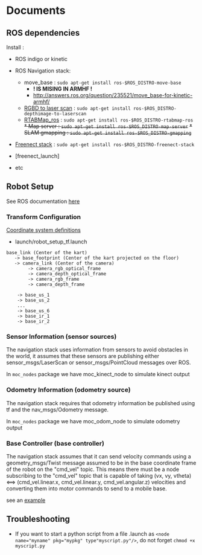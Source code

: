 # Documents 


## ROS dependencies

Install :

- ROS indigo or kinetic

- ROS Navigation stack:
    * move_base : `sudo apt-get install ros-$ROS_DISTRO-move-base`
        - **! IS MISING IN ARMHF !**
        - http://answers.ros.org/question/235521/move_base-for-kinetic-armhf/
    * [RGBD to laser scan](http://wiki.ros.org/depthimage_to_laserscan) : `sudo apt-get install ros-$ROS_DISTRO-depthimage-to-laserscan` 
    * [RTABMap_ros](http://wiki.ros.org/rtabmap_ros/) : `sudo apt-get install ros-$ROS_DISTRO-rtabmap-ros`
    ~~* Map server : `sudo apt-get install ros-$ROS_DISTRO-map-server`~~
    ~~* SLAM gmapping : `sudo apt-get install ros-$ROS_DISTRO-gmapping`~~
- [Freenect stack](http://wiki.ros.org/freenect_stack) : `sudo apt-get install ros-$ROS_DISTRO-freenect-stack`
- [freenect_launch]
- etc


## Robot Setup 

See ROS documentation [here](http://wiki.ros.org/navigation/Tutorials/RobotSetup)  

### Transform Configuration

[Coordinate system definitions](http://www.ros.org/reps/rep-0120.html#coordinate-frames)

- launch/robot_setup_tf.launch 

```
base_link (Center of the kart)
   -> base_footprint (Center of the kart projected on the floor) 
   -> camera_link (Center of the camera)
        -> camera_rgb_optical_frame
        -> camera_depth_optical_frame             
        -> camera_rgb_frame
        -> camera_depth_frame
    
    -> base_us_1
    -> base_us_2
    ...
    -> base_us_6
    -> base_ir_1
    -> base_ir_2
```        

### Sensor Information (sensor sources)

The navigation stack uses information from sensors to avoid obstacles in the world, it assumes that these sensors are publishing either sensor_msgs/LaserScan or sensor_msgs/PointCloud messages over ROS.

In `moc_nodes` package we have moc_kinect_node to simulate kinect output

### Odometry Information (odometry source)

The navigation stack requires that odometry information be published using tf and the nav_msgs/Odometry message.

In `moc_nodes` package we have moc_odom_node to simulate odometry output


### Base Controller (base controller)

The navigation stack assumes that it can send velocity commands using a geometry_msgs/Twist message assumed to be in the base coordinate frame of the robot on the "cmd_vel" topic. This means there must be a node subscribing to the "cmd_vel" topic that is capable of taking (vx, vy, vtheta) <==> (cmd_vel.linear.x, cmd_vel.linear.y, cmd_vel.angular.z) velocities and converting them into motor commands to send to a mobile base.

see an [example](http://wiki.ros.org/pr2_mechanism_controllers)


## Troubleshooting

- If you want to start a python script from a file .launch as `<node name="myname" pkg="mypkg" type"myscript.py"/>`, do not forget `chmod +x myscript.py`  
